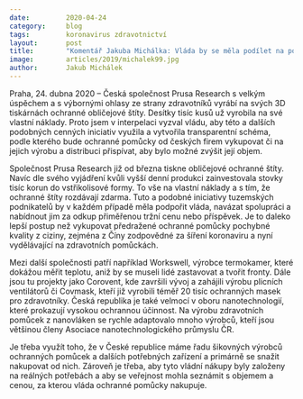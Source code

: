 ```yaml
---
date:         2020-04-24
category:     blog
tags:         koronavirus zdravotnictví
layout:       post
title:        "Komentář Jakuba Michálka: Vláda by se měla podílet na pomoci poskytované českým byznysem v boji proti koronaviru"
image:        articles/2019/michalek99.jpg
author:       Jakub Michálek
---
```




Praha, 24. dubna 2020 – Česká společnost Prusa Research s velkým úspěchem a s výbornými ohlasy ze strany zdravotníků vyrábí na svých 3D tiskárnách ochranné obličejové štíty. Desítky tisíc kusů už vyrobila na své vlastní náklady. Proto jsem v interpelaci vyzval vládu, aby této a dalších podobných cenných iniciativ využila a vytvořila transparentní schéma, podle kterého bude ochranné pomůcky od českých firem vykupovat či na jejich výrobu a distribuci přispívat, aby bylo možné zvýšit její objem.

Společnost Prusa Research již od března tiskne obličejové ochranné štíty. Navíc dle svého vyjádření kvůli vyšší denní produkci zainvestovala stovky tisíc korun do vstřikolisové formy. To vše na vlastní náklady a s tím, že ochranné štíty rozdávají zdarma. Tuto a podobné iniciativy tuzemských podnikatelů by v každém případě měla podpořit vláda, navázat spolupráci a nabídnout jim za odkup přiměřenou tržní cenu nebo příspěvek. Je to daleko lepší postup než vykupovat předražené ochranné pomůcky pochybné kvality z ciziny, zejména z Číny zodpovědné za šíření koronaviru a nyní vydělávající na zdravotních pomůckách. 

Mezi další společnosti patří například Workswell, výrobce termokamer, které dokážou měřit teplotu, aniž by se museli lidé zastavovat a tvořit fronty. Dále jsou tu projekty jako Corovent, kde završili vývoj a zahájili výrobu plicních ventilátorů či Covmask, kteří již vyrobili téměř 20 tisíc ochranných masek pro zdravotníky. Česká republika je také velmocí v oboru nanotechnologií, které prokazují vysokou ochrannou účinnost. Na výrobu zdravotních pomůcek z nanovláken se rychle adaptovalo mnoho výrobců, kteří jsou většinou členy Asociace nanotechnologického průmyslu ČR.

Je třeba využít toho, že v České republice máme řadu šikovných výrobců ochranných pomůcek a dalších potřebných zařízení a primárně se snažit nakupovat od nich. Zároveň je třeba, aby tyto vládní nákupy byly založeny na reálných potřebách a aby se veřejnost mohla seznámit s objemem a cenou, za kterou vláda ochranné pomůcky nakupuje.
